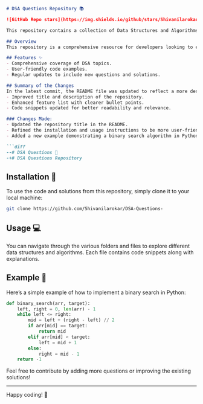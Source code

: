 ```markdown
# DSA Questions Repository 📚

![GitHub Repo stars](https://img.shields.io/github/stars/Shivanilarokar/DSA-Questions-) ![GitHub forks](https://img.shields.io/github/forks/Shivanilarokar/DSA-Questions-) ![GitHub issues](https://img.shields.io/github/issues/Shivanilarokar/DSA-Questions-)

This repository contains a collection of Data Structures and Algorithms (DSA) questions and solutions designed to help you improve your coding skills and prepare for technical interviews.

## Overview
This repository is a comprehensive resource for developers looking to enhance their coding skills through practical examples of data structures and algorithms.

## Features ✨
- Comprehensive coverage of DSA topics.
- User-friendly code examples.
- Regular updates to include new questions and solutions.

## Summary of the Changes
In the latest commit, the README file was updated to reflect a more descriptive and organized structure, enhancing the clarity and presentation of the repository's purpose. Key changes include:
- Improved title and description of the repository.
- Enhanced feature list with clearer bullet points.
- Code snippets updated for better readability and relevance.

### Changes Made:
- Updated the repository title in the README.
- Refined the installation and usage instructions to be more user-friendly.
- Added a new example demonstrating a binary search algorithm in Python.

```diff
--# DSA Questions 📖
-+# DSA Questions Repository
```

## Installation 🔧
To use the code and solutions from this repository, simply clone it to your local machine:

```bash
git clone https://github.com/Shivanilarokar/DSA-Questions-
```

## Usage 💻
You can navigate through the various folders and files to explore different data structures and algorithms. Each file contains code snippets along with explanations.

## Example 🎉
Here’s a simple example of how to implement a binary search in Python:

```python
def binary_search(arr, target):
    left, right = 0, len(arr) - 1
    while left <= right:
        mid = left + (right - left) // 2
        if arr[mid] == target:
            return mid
        elif arr[mid] < target:
            left = mid + 1
        else:
            right = mid - 1
    return -1
```

Feel free to contribute by adding more questions or improving the existing solutions!

---

Happy coding! 🚀
```
